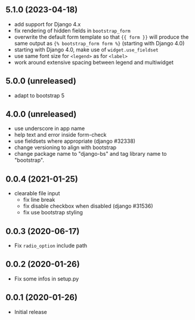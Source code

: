 5.1.0 (2023-04-18)
------------------

-   add support for Django 4.x
-   fix rendering of hidden fields in `bootstrap_form`
-   overwrite the default form template so that `{{ form }}` will produce the
    same output as `{% bootstrap_form form %}` (starting with Django 4.0)
-   starting with Django 4.0, make use of `widget.use_fieldset`
-   use same font size for `<legend>` as for `<label>`
-   work around extensive spacing between legend and multiwidget


5.0.0 (unreleased)
------------------

-   adapt to bootstrap 5


4.0.0 (unreleased)
------------------

-   use underscore in app name
-   help text and error inside form-check
-   use fieldsets where appropriate (django #32338)
-   change versioning to align with bootstrap
-   change package name to "django-bs" and tag library name to "bootstrap".


0.0.4 (2021-01-25)
------------------

-   clearable file input
    -   fix line break
    -   fix disable checkbox when disabled (django #31536)
    -   fix use bootstrap styling


0.0.3 (2020-06-17)
------------------

-   Fix `radio_option` include path


0.0.2 (2020-01-26)
------------------

-   Fix some infos in setup.py


0.0.1 (2020-01-26)
------------------

-   Initial release
